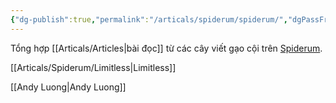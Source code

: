 ```yaml
---
{"dg-publish":true,"permalink":"/articals/spiderum/spiderum/","dgPassFrontmatter":true}
---
```


Tổng hợp [[Articals/Articles\|bài đọc]] từ các cây viết gạo cội trên [Spiderum](https://spiderum.com/).

[[Articals/Spiderum/Limitless\|Limitless]]

[[Andy Luong\|Andy Luong]]